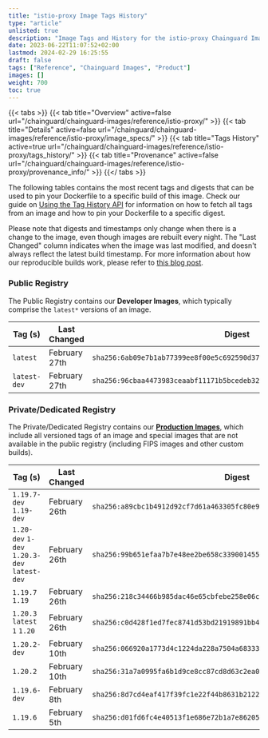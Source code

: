 ```yaml
---
title: "istio-proxy Image Tags History"
type: "article"
unlisted: true
description: "Image Tags and History for the istio-proxy Chainguard Image"
date: 2023-06-22T11:07:52+02:00
lastmod: 2024-02-29 16:25:55
draft: false
tags: ["Reference", "Chainguard Images", "Product"]
images: []
weight: 700
toc: true
---
```


{{< tabs >}}
{{< tab title="Overview" active=false url="/chainguard/chainguard-images/reference/istio-proxy/" >}}
{{< tab title="Details" active=false url="/chainguard/chainguard-images/reference/istio-proxy/image_specs/" >}}
{{< tab title="Tags History" active=true url="/chainguard/chainguard-images/reference/istio-proxy/tags_history/" >}}
{{< tab title="Provenance" active=false url="/chainguard/chainguard-images/reference/istio-proxy/provenance_info/" >}}
{{</ tabs >}}

The following tables contains the most recent tags and digests that can be used to pin your Dockerfile to a specific build of this image. Check our guide on [Using the Tag History API](/chainguard/chainguard-images/using-the-tag-history-api/) for information on how to fetch all tags from an image and how to pin your Dockerfile to a specific digest.

Please note that digests and timestamps only change when there is a change to the image, even though images are rebuilt every night. The "Last Changed" column indicates when the image was last modified, and doesn't always reflect the latest build timestamp. For more information about how our reproducible builds work, please refer to [this blog post](https://www.chainguard.dev/unchained/reproducing-chainguards-reproducible-image-builds).

### Public Registry
The Public Registry contains our **Developer Images**, which typically comprise the `latest*` versions of an image.

| Tag (s)       | Last Changed  | Digest                                                                    |
|---------------|---------------|---------------------------------------------------------------------------|
|  `latest`     | February 27th | `sha256:6ab09e7b1ab77399ee8f00e5c692590d37137005c29ad1a86f3c0c7c42942c29` |
|  `latest-dev` | February 27th | `sha256:96cbaa4473983ceaabf11171b5bcedeb3225bed167dfb98bfd37957e3db2c506` |


### Private/Dedicated Registry
The Private/Dedicated Registry contains our **[Production Images](https://www.chainguard.dev/chainguard-images)**, which include all versioned tags of an image and special images that are not available in the public registry (including FIPS images and other custom builds).

| Tag (s)                                       | Last Changed  | Digest                                                                    |
|-----------------------------------------------|---------------|---------------------------------------------------------------------------|
|  `1.19.7-dev` `1.19-dev`                      | February 26th | `sha256:a89cbc1b4912d92cf7d61a463305fc80e921afc5eb0489153280f7800753388c` |
|  `1.20-dev` `1-dev` `1.20.3-dev` `latest-dev` | February 26th | `sha256:99b651efaa7b7e48ee2be658c33900145517e2b43bf97cfad83efc371b300e2f` |
|  `1.19.7` `1.19`                              | February 26th | `sha256:218c34466b985dac46e65cbfebe258e06c5f1480bacc4e70e748ae524302b16f` |
|  `1.20.3` `latest` `1` `1.20`                 | February 26th | `sha256:c0d428f1ed7fec8741d53bd21919891bb4c05c0f91c49727f011ad0c6780931c` |
|  `1.20.2-dev`                                 | February 10th | `sha256:066920a1773d4c1224da228a7504a68333b6a481d3b66a3af75fa42be6756eeb` |
|  `1.20.2`                                     | February 10th | `sha256:31a7a0995fa6b1d9ce8cc87cd8d63c2ea0d029f5833596f7aeb93873959f4a9d` |
|  `1.19.6-dev`                                 | February 8th  | `sha256:8d7cd4eaf417f39fc1e22f44b8631b2122305e736e5ce0ec409db4e9bccd082b` |
|  `1.19.6`                                     | February 5th  | `sha256:d01fd6fc4e40513f1e686e72b1a7e86205805431f6385f48ba1e60d3d03219df` |

